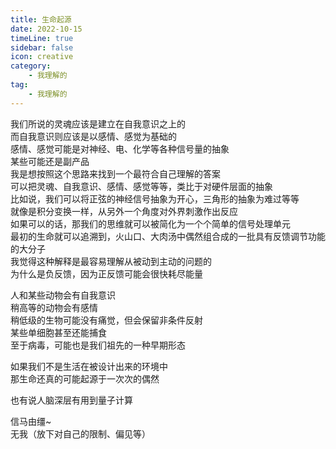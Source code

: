 ```yaml
---
title: 生命起源 
date: 2022-10-15    
timeLine: true
sidebar: false  
icon: creative  
category:  
    - 我理解的  
tag:  
    - 我理解的  
---
```


我们所说的灵魂应该是建立在自我意识之上的  
而自我意识则应该是以感情、感觉为基础的  
感情、感觉可能是对神经、电、化学等各种信号量的抽象  
某些可能还是副产品  
我是想按照这个思路来找到一个最符合自己理解的答案  
可以把灵魂、自我意识、感情、感觉等等，类比于对硬件层面的抽象  
比如说，我们可以将正弦的神经信号抽象为开心，三角形的抽象为难过等等  
就像是积分变换一样，从另外一个角度对外界刺激作出反应  
如果可以的话，那我们的思维就可以被简化为一个个简单的信号处理单元  
最初的生命就可以追溯到，火山口、大肉汤中偶然组合成的一批具有反馈调节功能的大分子  
我觉得这种解释是最容易理解从被动到主动的问题的  
为什么是负反馈，因为正反馈可能会很快耗尽能量  

人和某些动物会有自我意识  
稍高等的动物会有感情  
稍低级的生物可能没有痛觉，但会保留非条件反射  
某些单细胞甚至还能捕食  
至于病毒，可能也是我们祖先的一种早期形态  

如果我们不是生活在被设计出来的环境中  
那生命还真的可能起源于一次次的偶然  

也有说人脑深层有用到量子计算  

信马由缰~  
无我（放下对自己的限制、偏见等）